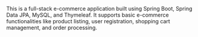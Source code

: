 This is a full-stack e-commerce application built using Spring Boot, Spring Data JPA, MySQL, and Thymeleaf. 
It supports basic e-commerce functionalities like product listing,
user registration, shopping cart management, and order processing.
